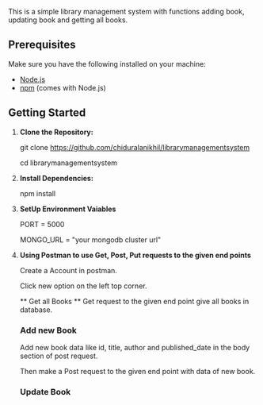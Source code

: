 This is a simple library management system with functions adding book, updating book and getting all books.

## Prerequisites

Make sure you have the following installed on your machine:

- [Node.js](https://nodejs.org/)
- [npm](https://www.npmjs.com/) (comes with Node.js)

## Getting Started

1. **Clone the Repository:**
   
   git clone https://github.com/chiduralanikhil/librarymanagementsystem
   
   cd librarymanagementsystem

2. **Install Dependencies:**
   
   npm install

3. **SetUp Environment Vaiables**
   
   PORT = 5000

   MONGO_URL = "your mongodb cluster url"
  
4. **Using Postman to use Get, Post, Put requests to the given end points**

   Create a Account in postman.
   
   Click new option on the left top corner.

   ** Get all Books **
   Get request to the given end point give all books in database.

   ### Add new Book
   Add new book data like id, title, author and published_date in the body section of post request.
   
   Then make a Post request to the given end point with data of new book.

   ### Update Book
   




